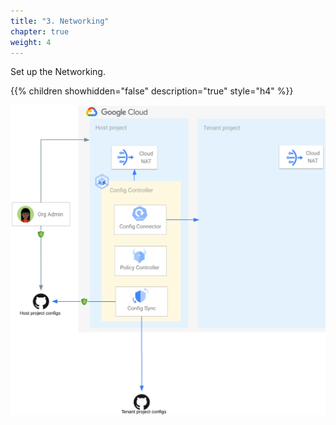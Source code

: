 ```yaml
---
title: "3. Networking"
chapter: true
weight: 4
---
```

Set up the Networking.

{{% children showhidden="false" description="true" style="h4" %}}

![Networking overview](/images/networking-overview.png?width=50pc)